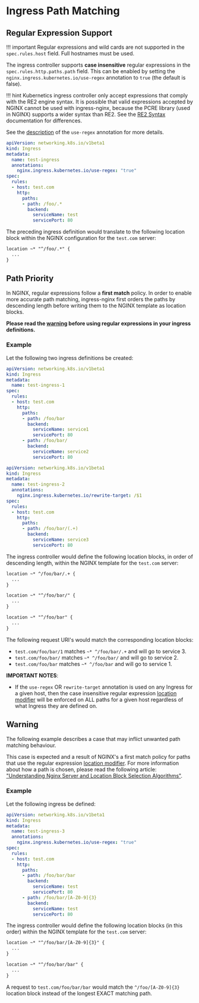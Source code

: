 # Ingress Path Matching

## Regular Expression Support

!!! important
    Regular expressions and wild cards are not supported in the `spec.rules.host` field. Full hostnames must be used.

The ingress controller supports **case insensitive** regular expressions in the `spec.rules.http.paths.path` field.
This can be enabled by setting the `nginx.ingress.kubernetes.io/use-regex` annotation to `true` (the default is false).

!!! hint
Kubernetics ingress controller only accept expressions that comply with the RE2 engine syntax. It is possible that valid expressions accepted by NGINX cannot be used with ingress-nginx, because the PCRE library (used in NGINX) supports a wider syntax than RE2.
See the [RE2 Syntax](https://github.com/google/re2/wiki/Syntax) documentation for differences.

See the [description](./nginx-configuration/annotations.md#use-regex) of the `use-regex` annotation for more details.

```yaml
apiVersion: networking.k8s.io/v1beta1
kind: Ingress
metadata:
  name: test-ingress
  annotations:
    nginx.ingress.kubernetes.io/use-regex: "true"
spec:
  rules:
  - host: test.com
    http:
      paths:
      - path: /foo/.*
        backend:
          serviceName: test
          servicePort: 80
```

The preceding ingress definition would translate to the following location block within the NGINX configuration for the `test.com` server:

```txt
location ~* "^/foo/.*" {
  ...
}
```

## Path Priority

In NGINX, regular expressions follow a **first match** policy. In order to enable more accurate path matching, ingress-nginx first orders the paths by descending length before writing them to the NGINX template as location blocks.

**Please read the [warning](#warning) before using regular expressions in your ingress definitions.**

### Example

Let the following two ingress definitions be created:

```yaml
apiVersion: networking.k8s.io/v1beta1
kind: Ingress
metadata:
  name: test-ingress-1
spec:
  rules:
  - host: test.com
    http:
      paths:
      - path: /foo/bar
        backend:
          serviceName: service1
          servicePort: 80
      - path: /foo/bar/
        backend:
          serviceName: service2
          servicePort: 80
```

```yaml
apiVersion: networking.k8s.io/v1beta1
kind: Ingress
metadata:
  name: test-ingress-2
  annotations:
    nginx.ingress.kubernetes.io/rewrite-target: /$1
spec:
  rules:
  - host: test.com
    http:
      paths:
      - path: /foo/bar/(.+)
        backend:
          serviceName: service3
          servicePort: 80
```

The ingress controller would define the following location blocks, in order of descending length, within the NGINX template for the `test.com` server:

```txt
location ~* ^/foo/bar/.+ {
  ...
}

location ~* "^/foo/bar/" {
  ...
}

location ~* "^/foo/bar" {
  ...
}
```

The following request URI's would match the corresponding location blocks:

- `test.com/foo/bar/1` matches `~* ^/foo/bar/.+` and will go to service 3.
- `test.com/foo/bar/` matches `~* ^/foo/bar/` and will go to service 2.
- `test.com/foo/bar` matches `~* ^/foo/bar` and will go to service 1.

**IMPORTANT NOTES**:

- If the `use-regex` OR `rewrite-target` annotation is used on any Ingress for a given host, then the case insensitive regular expression [location modifier](https://nginx.org/en/docs/http/ngx_http_core_module.html#location) will be enforced on ALL paths for a given host regardless of what Ingress they are defined on.

## Warning

The following example describes a case that may inflict unwanted path matching behaviour.

This case is expected and a result of NGINX's a first match policy for paths that use the regular expression [location modifier](https://nginx.org/en/docs/http/ngx_http_core_module.html#location). For more information about how a path is chosen, please read the following article: ["Understanding Nginx Server and Location Block Selection Algorithms"](https://www.digitalocean.com/community/tutorials/understanding-nginx-server-and-location-block-selection-algorithms).

### Example

Let the following ingress be defined:

```yaml
apiVersion: networking.k8s.io/v1beta1
kind: Ingress
metadata:
  name: test-ingress-3
  annotations:
    nginx.ingress.kubernetes.io/use-regex: "true"
spec:
  rules:
  - host: test.com
    http:
      paths:
      - path: /foo/bar/bar
        backend:
          serviceName: test
          servicePort: 80
      - path: /foo/bar/[A-Z0-9]{3}
        backend:
          serviceName: test
          servicePort: 80
```

The ingress controller would define the following location blocks (in this order) within the NGINX template for the `test.com` server:

```txt
location ~* "^/foo/bar/[A-Z0-9]{3}" {
  ...
}

location ~* "^/foo/bar/bar" {
  ...
}
```

A request to `test.com/foo/bar/bar` would match the `^/foo/[A-Z0-9]{3}` location block instead of the longest EXACT matching path.
